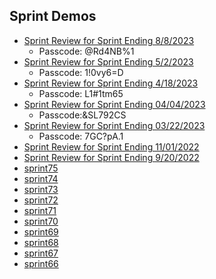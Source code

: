 ## Sprint Demos

* [Sprint Review for Sprint Ending 8/8/2023](https://us06web.zoom.us/rec/share/TkDnLLGc4SlCSYSylZ_gPC5trT-UEalvdThWZl3oR_UfAVKJLBjmEu8p66PJ0VrN.tAEPrk0DX3tH0eKM)
  * Passcode: @Rd4NB%1
* [Sprint Review for Sprint Ending 5/2/2023](https://us06web.zoom.us/rec/share/udTxvPY9aag9cOMCX-eT-c8aGEify4bbK95edghJAgaq9LY_5A9COBJTTmTregYh.xBY7KPRlBcoKbF0X)
  * Passcode: 1!0vy6=D
* [Sprint Review for Sprint Ending 4/18/2023](https://us06web.zoom.us/rec/share/yRbQvzpZai-3sdr2IRMkMM8eGmd2lyihTCu_8PYghxDSGFp44UAnW_LMBRFWAL3I.C2yjSpGEsNYOabIV)
  * Passcode: L1#1tm65
* [Sprint Review for Sprint Ending 04/04/2023](https://us06web.zoom.us/rec/share/TlqF7ZafdzJXhNc0oOANgnmsR1MS7yRIkjTbuz0wChpVASMyhGGdjuyXo9q0oQXv.lIXtXNsD9XkmrZHw)
  * Passcode:&SL792CS
* [Sprint Review for Sprint Ending 03/22/2023](https://us06web.zoom.us/rec/share/icHKow4i7uvRz0C1ZYzyjpGN6vMGCOVl7hIs7fKGLlPPqbp3qV8Nyr2iG4iXjlMI.o17jJPdDKLsAgluw)
  * Passcode: 7GC?pA.1  
* [Sprint Review for Sprint Ending 11/01/2022](https://github.com/department-of-veterans-affairs/va.gov-team/blob/master/products/health-care/checkin/sprintdemo/sprint-ending-11-01-2022.md)
* [Sprint Review for Sprint Ending 9/20/2022](https://github.com/department-of-veterans-affairs/va.gov-team/blob/master/products/health-care/checkin/sprintdemo/sprint-ending-9-20-2022.md)
* [sprint75](products/health-care/checkin/sprintdemo/Sprint75.md)
* [sprint74](products/health-care/checkin/sprintdemo/Sprint74.md)
* [sprint73](https://github.com/department-of-veterans-affairs/va.gov-team/blob/681b72b88017ec48ff9bc9d3a35f9fbc73a4ffa0/products/health-care/checkin/sprintdemo/Sprint73.md)
* [sprint72](https://github.com/department-of-veterans-affairs/va.gov-team/blob/681b72b88017ec48ff9bc9d3a35f9fbc73a4ffa0/products/health-care/checkin/sprintdemo/Sprint72.md)
* [sprint71](https://github.com/department-of-veterans-affairs/va.gov-team/blob/681b72b88017ec48ff9bc9d3a35f9fbc73a4ffa0/products/health-care/checkin/sprintdemo/Sprint71.md)
* [sprint70](https://github.com/department-of-veterans-affairs/va.gov-team/blob/681b72b88017ec48ff9bc9d3a35f9fbc73a4ffa0/products/health-care/checkin/sprintdemo/Sprint70.md) 
* [sprint69](https://github.com/department-of-veterans-affairs/va.gov-team/blob/681b72b88017ec48ff9bc9d3a35f9fbc73a4ffa0/products/health-care/checkin/sprintdemo/Sprint69.md)
* [sprint68](https://github.com/department-of-veterans-affairs/va.gov-team/blob/681b72b88017ec48ff9bc9d3a35f9fbc73a4ffa0/products/health-care/checkin/sprintdemo/Sprint68.md)
* [sprint67](https://github.com/department-of-veterans-affairs/va.gov-team/blob/681b72b88017ec48ff9bc9d3a35f9fbc73a4ffa0/products/health-care/checkin/sprintdemo/Sprint67.md)
* [sprint66](https://github.com/department-of-veterans-affairs/va.gov-team/blob/681b72b88017ec48ff9bc9d3a35f9fbc73a4ffa0/products/health-care/checkin/sprintdemo/Sprint66.md)








